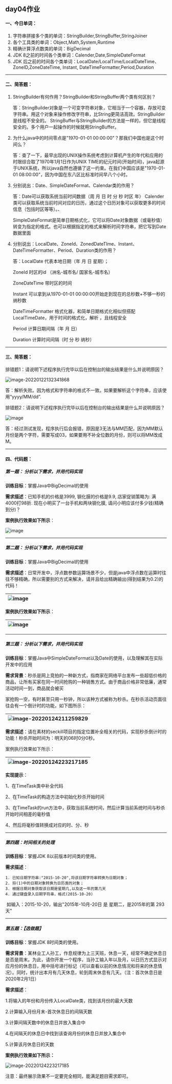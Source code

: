 ## day04作业

#### 一、今日单词：

1. 字符串拼接多个类的单词：StringBuilder,StringBuffer,StringJoiner
2. 各个工具类的单词：Object,Math,System,Runtime
3. 精确计算浮点数类的单词：BigDecimal
4. JDK 8之前的时间各个类单词：Calender,Date,SimpleDateFormat
5. JDK 后之前的时间各个类单词：LocalDate/LocalTime/LocalDateTime、ZoneID,ZoneDateTime, Instant, DateTimeFormatter,Period,Duration

------

#### 二、简答题：

1. StringBuilder有何作用？StringBuilder和StringBuffer两个类有何区别？

   答：StringBuilder对象是一个可变字符串对象，它相当于一个容器，存放可变字符串。用这个对象来操作修改字符串，比String更简洁高效。StringBuilder是线程不安全的。
   StringBuffer与StringBuilder的方法是一样的，但它是线程安全的。多个用户一起操作的时候就用StringBuffer。

2. 为什么java中的时间零点是"1970-01-01 00:00:00"？那我们中国也是这个时间么？

   答：查了一下，最早出现的UNIX操作系统考虑到计算机产生的年代和应用的时限综合取了1970年1月1日作为UNIX TIME的纪元时间(开始时间)，java起源于UNIX系统，所以java自然也遵循了这一约束。在我们中国应该是"1970-01-01 08:00:00"，因为中国在东八区比标准时间早八个小时。

3. 分别说出：Date、SimpleDateFormat、Calendar类的作用？

   答：Date可以获取系统当前时间数据（周 月 日 时 分 秒 时区 年）
   Calender类可以获取系统当前时间对应的日历，通过这个日历对象可以获取更多的时间信息（包括时区等等）。、
   
   SimpleDateFormat是简单日期格式化，它可以将Date对象数据（或毫秒值）转变为指定的格式。也可以根据指定的格式来解析时间字符串，把它写到Date数据里面

4. 分别说出：LocalDate、ZoneId、ZonedDateTIme、Instant、DateTimeFormatter、Period、Duration类的作用？

   答：LocalDate 代表本地日期（年 月 日 星期）；

      ZoneId 时区的id （洲名-城市名/ 国家名-城市名）

      ZoneDateTime 带时区的时间

      Instant 可以拿到从1970-01-01 00:00:00开始走到现在的总秒数+不够一秒的纳秒数

      DateTimeFormatter  格式化器，和简单日期格式化相似但搭配LocalTimeDate，用于时间的格式化，解析 ，且线程安全

      Period 计算日期间隔（年 月 日）

      Duration 计算时间间隔（时 分 秒 纳秒）

------

#### 三、简答题：

排错题1：请说明下述程序执行完毕以后在控制台的输出结果是什么并说明原因？

![image-20220122132341868](image/image-20220122132341868.png)

答：解析失败。因为格式和字符串的格式不一致。如果要解析这个字符串，应该使用“yyyy/MM/dd”.

排错题2：请说明下述程序执行完毕以后在控制台的输出结果是什么并说明原因？

![image](image/1.jpg)

答：经过测试发现，程序执行后会报错，原因是3无法与MM匹配，因为MM默认月份是两个字符，需要写成03，如果要用不补全位数的月份，则可以将MM改成M。

------

#### 四、代码题：

##### 第一题： 分析以下需求，并用代码实现

**训练目标**：掌握Java中BigDecimal的使用

**需求描述**：已知手机的价格是3999, 钢化膜的价格是9.9, 店家促销策略为: 满4000打98折.   现在小明买了一台手机和两块钢化膜, 请问小明应该付多少钱(精确到分)？

**案例执行效果如下所示**：

![image](image/3.jpg)

------

##### 第二题： 分析以下需求，并用代码实现

**训练目标**：掌握Java中BigDecimal的使用

**需求描述**：日常开发中，浮点数参数运算场景不少，但是java中浮点数在运算时往往不够精确，所以需要别的方式来解决，请并且给出精确输出(得到结果为0.2)的代码！

![image](image/image-20220212155818790.png) |
| ------------------------------------------------------------ |

**案例执行效果如下所示**：

| ![image](image/image-20220212155900406.png) 
| ------------------------------------------------------------ |

------

##### 第三题：	分析以下需求，并用代码实现	

**训练目标**：掌握Java中SimpleDateFormat以及Date的使用，以及理解其在实际开发中的应用

**需求背景**：秒杀是网上竞拍的一种新方式，指商家在网络平台发布一些超低价格的商品，让所有买家在同一时间抢购的一种销售方式。由于商品价格非常低廉，通常活动时间一到，商品就会被买

家抢购一空，有时甚至只用一秒钟，所以该种方式被称为秒杀。在秒杀活动页面往往会有一个倒计时的功能，如下图所示：

| ![image-20220124211259829](image/image-20220124211259829.png) |
| ------------------------------------------------------------ |

**需求描述**：请在素材的seckill项目的指定位置补全相关的代码，实现秒杀倒计时的功能！秒杀开始时间为：明天的06时0分0秒。

案例执行效果如下所示：

| ![image-20220124223217185](image/image-20220124223217185.png) |
| ------------------------------------------------------------ |

**实现提示**：

1、在TimeTask类中补全代码

2、在TimeTask的构造方法中初始化秒杀开始时间

3、在TimeTask的run方法中，获取当前系统时间，然后计算当前系统时间与秒杀开始时间相差的毫秒值

4、然后将毫秒值转换成对应的时、分、秒

------

##### 第四题：时间相关的处理

**训练目标**：掌握JDK 8以前版本时间类的使用。

**需求描述**：

	1. 已知日期字符串:"2015-10-20",将该日期字符串转换为日期对象；
	2. 将(1)中的日期对象转换为日历类的对象；
	3. 根据日期对象获取该日期是星期几,以及这一年的第几天
	4. 通过键盘录入日期字符串，格式(2015-10-20)

​	如输入：2015-10-20，输出"2015年-10月-20日 是 星期二，是2015年的第 293 天"

------

##### 第五题：【选做题】

**训练目标**：掌握JDK 8时间类的使用。

**需求背景**：某林业工人孙工，作息规律为上三天班，休息一天，经常不确定休息日是否是周末。为此，请你开发一个程序，当孙工输入年以及月，以日历方式显示对应月份的休息日，用中括号进行标记（可以查看以前的休息情况和将来的休息情况）。同时，统计出本月有几天休息，轮到周末休息有几天。（注：首次休息日是2020年2月1日）

**需求描述**：

1.将输入的年份和月份传入LocalDate类，找到该月份的最大天数

2.计算输入月份月末-首次休息日的间隔天数

3.计算间隔天数中的休息日并放入集合中

4.在间隔天的休息日中找到该查询月份的休息日并放入集合中

5.计算该月休息日的天数

**案例执行效果如下所示：**

![image-20220124223217185](image/2.jpg)

注意：最终展示效果不一定要完全相同，能满足题目需求即可。







